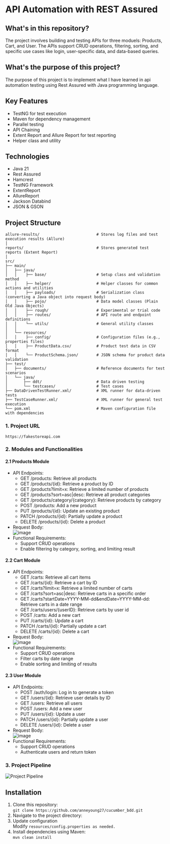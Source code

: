 # API Automation with REST Assured

## What's in this repository?
The project involves building and testing APIs for three moduels: Products, Cart, and User.
The APIs support CRUD operations, filtering, sorting, and specific use cases like login, user-specific data, and data-based queries.

## What's the purpose of this project?
The purpose of this project is to implement what I have learned in api automation testing using Rest Assured with Java programming language.

## Key Features
- TestNG for test execution
- Maven for dependency management
- Parallel testing
- API Chaining
- Extent Report and Allure Report for test reporting
- Helper class and utility

## Technologies
- Java 21
- Rest Assured
- Hamcrest
- TestNG Framework
- ExtentReport
- AllureReport
- Jackson Databind
- JSON & GSON

## Project Structure
```
allure-results/                         # Stores log files and test execution results (Allure)
│
reports/                                # Stores generated test reports (Extent Report)
│
src/
├── main/
│   ├── java/
│   │    ├── base/                      # Setup class and validation method
│   │    ├── helper/                    # Helper classes for common actions and utilities
│   │    ├── payloads/                  # Serialization class (converting a Java object into request body)
│   │    ├── pojo/                      # Data model classes (Plain Old Java Objects)
│   │    ├── rough/                     # Experimental or trial code
│   │    ├── routes/                    # API route and endpoint definitions
│   │    └── utils/                     # General utility classes
│   │    
│   └── resources/
│   │    ├── config/                    # Configuration files (e.g., properties files)
│   │    ├── ProductData.csv/           # Product test data in CSV format
│   │    └── ProductSchema.json/        # JSON schema for product data validation
├── test/
│   ├── documents/                      # Reference documents for test scenarios
│   └── java/
│       ├── ddt/                        # Data driven testing
│       └── testcases/                  # Test cases
├── DataDrivenTestRunner.xml/           # XML runner for data-driven tests
├── TestCaseRunner.xml/                 # XML runner for general test execution
└── pom.xml                             # Maven configuration file with dependencies

```
### 1. Project URL
```https://fakestoreapi.com```

### 2. Modules and Functionalities
#### 2.1 Products Module
- API Endpoints:
    - GET /products: Retrieve all products
    - GET /products/{id}: Retrieve a product by ID
    - GET /products?limit=x: Retrieve a limited number of products
    - GET /products?sort=asc|desc: Retrieve all product categories
    - GET /products/category/{category}: Retrieve products by category
    - POST /products: Add a new product
    - PUT /products/{id}: Update an existing product
    - PATCH /products/{id}: Partially update a product
    - DELETE /products/{id}: Delete a product
- Request Body:<br />
![image](https://github.com/user-attachments/assets/2099dcad-d366-45af-ace0-f3288efd1b9d)
- Functional Requirements:<br />
    - Support CRUD operations
    - Enable filtering by category, sorting, and limiting result
#### 2.2 Cart Module
- API Endpoints:
    - GET /carts: Retrieve all cart items
    - GET /carts/{id}: Retrieve a cart by ID
    - GET /carts?limit=x: Retrieve a limited number of carts
    - GET /carts?sort=asc|desc: Retrieve carts in a specific order
    - GET /carts?startDate=YYYY-MM-dd&endDate=YYYY-MM-dd: Retrieve carts in a date range
    - GET /carts/users/{userID}: Retrieve carts by user id
    - POST /carts: Add a new cart
    - PUT /carts/{id}: Update a cart
    - PATCH /carts/{id}: Partially update a cart
    - DELETE /carts/{id}: Delete a cart
- Request Body:<br />
![image](https://github.com/user-attachments/assets/24631966-e413-4c9f-a122-cdcb39e6c867)
- Functional Requirements:<br />
    - Support CRUD operations
    - Filter carts by date range
    - Enable sorting and limiting of results
#### 2.3 User Module
- API Endpoints:
    - POST /auth/login: Log in to generate a token
    - GET /users/{id}: Retrieve user details by ID
    - GET /users: Retrieve all users
    - POST /users: Add a new user
    - PUT /users/{id}: Update a user
    - PATCH /users/{id}: Partially update a user
    - DELETE /users/{id}: Delete a user
- Request Body: <br />
![image](https://github.com/user-attachments/assets/31b4de33-3cd2-4ae7-bf38-6f7750cf3578)
- Functional Requirements:<br />
    - Support CRUD operations
    - Authenticate users and return token

### 3. Project Pipeline
![Project Pipeline](https://github.com/user-attachments/assets/fea9fa4c-afb1-4947-b309-bfd5592960a2)


## Installation
1. Clone this repository:<br />
   `git clone https://github.com/anneyoung27/cucumber_bdd.git`
2. Navigate to the project directory:<br />
3. Update configuration<br />
   Modify `resources/config.properties as needed.`
4. Install dependencies using Maven:<br />
   `mvn clean install`


